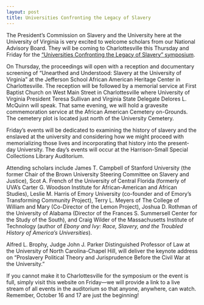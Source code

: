 ```yaml
---
layout: post
title: Universities Confronting the Legacy of Slavery
---
```


The President’s Commission on Slavery and the University here at the
University of Virginia is very excited to welcome scholars from our
National Advisory Board. They will be coming to Charlottesville this
Thursday and Friday for the [“Universities Confronting the Legacy of
Slavery” symposium](/symposium.html).

On Thursday, the proceedings will open with a reception and documentary
screening of “Unearthed and Understood: Slavery at the University of
Virginia” at the Jefferson School African American Heritage Center in
Charlottesville. The reception will be followed by a memorial service at
First Baptist Church on West Main Street in Charlottesville where
University of Virginia President Teresa Sullivan and Virginia State
Delegate Delores L. McQuinn will speak. That same evening, we will hold
a gravesite commemoration service at the African American Cemetery
on-Grounds. The cemetery plot is located just north of the University
Cemetery.

Friday’s events will be dedicated to examining the history of slavery
and the enslaved at the university and considering how we might proceed
with memorializing those lives and incorporating that history into the
present-day University. The day’s events will occur at the
Harrison-Small Special Collections Library Auditorium.

Attending scholars include James T. Campbell of Stanford University (the
former Chair of the Brown University Steering Committee on Slavery and
Justice), Scot A. French of the University of Central Florida (formerly
of UVA’s Carter G. Woodson Institute for African-American and African
Studies), Leslie M. Harris of Emory University (co-founder and of
Emory’s Transforming Community Project), Terry L. Meyers of The College
of William and Mary (Co-Director of the Lemon Project), Joshua D.
Rothman of the University of Alabama (Director of the Frances S.
Summersell Center for the Study of the South), and Craig Wilder of the
Massachusetts Institute of Technology (author of *Ebony and Ivy: Race,
Slavery, and the Troubled History of America’s Universities*).

Alfred L. Brophy, Judge John J. Parker Distinguished Professor of Law at
the University of North Carolina-Chapel Hill, will deliver the keynote
address on “Proslavery Political Theory and Jurisprudence Before the
Civil War at the University.”

If you cannot make it to Charlottesville for the symposium or the event
is full, simply visit this website on Friday—we will provide a link to a
live stream of all events in the auditorium so that anyone, anywhere,
can watch. Remember, October 16 and 17 are just the beginning!


